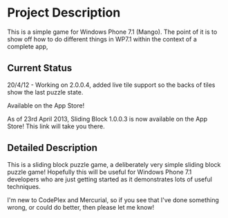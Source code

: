 # Project Description
This is a simple game for Windows Phone 7.1 (Mango). The point of it is to show off how to do different things in WP7.1 within the context of a complete app,

## Current Status

20/4/12 - Working on 2.0.0.4, added live tile support so the backs of tiles show the last puzzle state.

Available on the App Store!

As of 23rd April 2013, Sliding Block 1.0.0.3 is now available on the App Store! This link will take you there.

## Detailed Description
This is a sliding block puzzle game, a deliberately very simple sliding block puzzle game! Hopefully this will be useful for Windows Phone 7.1 developers who are just getting started as it demonstrates lots of useful techniques.

I'm new to CodePlex and Mercurial, so if you see that I've done something wrong, or could do better, then please let me know!
